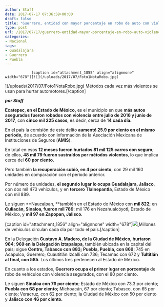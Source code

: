 ```yaml
---
author: Staff
date: 2017-07-17 07:36:58+00:00
draft: false
title: "Guerrero, entidad con mayor porcentaje en robo de auto con violencia"
type: post
url: /2017/07/17/guerrero-entidad-mayor-porcentaje-en-robo-auto-violencia/
categories:
- Nacional
tags:
- Guadalajara
- Guerrero
- Puebla
---
```



				[caption id="attachment_1855" align="alignnone" width="678"][![](/uploads/2017/07/Foto1NotaRobo.jpg)
](/uploads/2017/07/Foto1NotaRobo.jpg) Métodos cada vez más violentos se usan para hurtar automotores.[/caption]

_**por Staff**_

**Ecatepec, en el Estado de México,** es el municipio en que **más autos asegurados fueron robados con violencia entre julio de 2016 y junio de 2017**, con **cinco mil 225 casos**, es decir, cerca de **14 cada día.**

En el país la comisión de este delito **aumentó 25.9 por ciento en el mismo periodo,** de acuerdo con información de la Asociación Mexicana de Instituciones de Seguros (**AMIS**).

En total en esos **12 meses fueron hurtados 81 mil 125 carros con seguro**; de ellos, **48 mil 79 fueron sustraídos por métodos violentos**, lo que implica cerca del **60 por ciento.**

Pero también **la recuperación subió, en 4 por ciento**, con 29 mil 160 unidades en comparación con el periodo anterior.

Por número de unidades, **el segundo lugar lo ocupa Guadalajara, Jalisco**, con dos mil 473 vehículos, y en **tercero Tlalnepantla**, Estado de México con mil 889.

Le siguen **Naucalpan, **también en el Estado de México con **mil 822**; en **Culiacán, Sinaloa, fueron mil 789**; mil 176 en Nezahualcóyotl, Estado de México, y **mil 97 en Zapopan, Jalisco.**

[caption id="attachment_1856" align="alignnone" width="678"][![](/uploads/2017/07/Foto2NotaRobo.jpg)
](/uploads/2017/07/Foto2NotaRobo.jpg) Millones de vehículos circulan cada día por todo el país.[/caption]

En la Delegación **Gustavo A. Madero, de la Ciudad de México, hurtaron 984**; **969 en la Delegación Iztapalapa,** también ubicada en la capital del país; sigue **Centro, Tabasco con 883;** **Puebla, Puebla, con 869**; 745 en Acapulco, Guerrero; Cuautitlán Izcalli con 736; Tecamac con 672 y **Tultitlán al final, con 585.** Los últimos tres pertenecen al Estado de México.

En cuanto a los estados, **Guerrero ocupa el primer lugar en porcentaje** de robo de vehículos con violencia asegurados, con el 80 por ciento.

Le siguen **Sinaloa con 76 por ciento**; Estado de México con 73.3 por ciento; **Puebla con 68 por ciento;** Michoacán, 67 por ciento; Tabasco, con 65 por ciento; Veracruz, con 62 por ciento; la Ciudad de México con 50 por ciento y **Jalisco con 46 por ciento.**		
